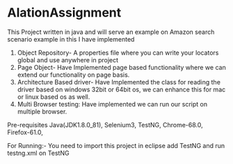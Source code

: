 # AlationAssignment
This Project written in java and will serve an example on Amazon search scenario example in this I have implemented 
1. Object Repository- A properties file where you can write your locators global and use anywhere in project
2. Page Object- Have Implemented page based functionality where we can extend our functionality on page basis.
3. Architecture Based driver- Have Implemented the class for reading the driver based on windows 32bit or 64bit os, we can enhance this for mac or linux based os as well.
4. Multi Browser testing: Have implemented we can run our script on multiple browser.

Pre-requisites
Java(JDK1.8.0_81),
Selenium3, 
TestNG, 
Chrome-68.0, 
Firefox-61.0, 

For Running:- You need to import this project in eclipse add TestNG and run testng.xml on TestNG
